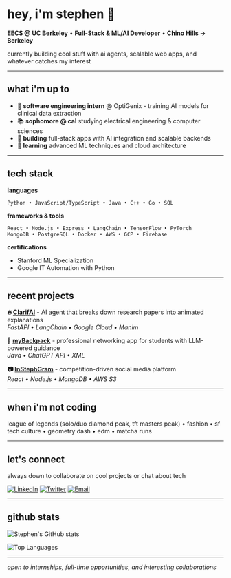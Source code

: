 # hey, i'm stephen 👋

**EECS @ UC Berkeley** • **Full-Stack & ML/AI Developer** • **Chino Hills → Berkeley**

currently building cool stuff with ai agents, scalable web apps, and whatever catches my interest

---

## what i'm up to

- 🔬 **software engineering intern** @ OptiGenix - training AI models for clinical data extraction
- 📚 **sophomore @ cal** studying electrical engineering & computer sciences
- 🤖 **building** full-stack apps with AI integration and scalable backends
- 🧠 **learning** advanced ML techniques and cloud architecture

---

## tech stack

**languages**
```
Python • JavaScript/TypeScript • Java • C++ • Go • SQL
```

**frameworks & tools**
```
React • Node.js • Express • LangChain • TensorFlow • PyTorch
MongoDB • PostgreSQL • Docker • AWS • GCP • Firebase
```

**certifications**
- Stanford ML Specialization
- Google IT Automation with Python

---

## recent projects

**🔥 [ClarifAI](https://github.com/stephenhung)** - AI agent that breaks down research papers into animated explanations  
*FastAPI • LangChain • Google Cloud • Manim*

**📱 [myBackpack](https://github.com/stephenhung)** - professional networking app for students with LLM-powered guidance  
*Java • ChatGPT API • XML*

**📷 [InStephGram](https://github.com/stephenhung)** - competition-driven social media platform  
*React • Node.js • MongoDB • AWS S3*

---

## when i'm not coding

league of legends (solo/duo diamond peak, tft masters peak) • fashion • sf tech culture • geometry dash • edm • matcha runs

---

## let's connect

always down to collaborate on cool projects or chat about tech

[![LinkedIn](https://img.shields.io/badge/LinkedIn-0077B5?style=flat&logo=linkedin&logoColor=white)](https://www.linkedin.com/in/stephen-h-hung/)
[![Twitter](https://img.shields.io/badge/Twitter-1DA1F2?style=flat&logo=twitter&logoColor=white)](https://x.com/stpnhh)
[![Email](https://img.shields.io/badge/Email-D14836?style=flat&logo=gmail&logoColor=white)](mailto:stephenhung@berkeley.edu)

---

## github stats

![Stephen's GitHub stats](https://github-readme-stats.vercel.app/api?username=stephenhungg&show_icons=true&theme=dark&hide_border=true)

![Top Languages](https://github-readme-stats.vercel.app/api/top-langs/?username=stephenhungg&layout=compact&theme=dark&hide_border=true)

---

*open to internships, full-time opportunities, and interesting collaborations*

